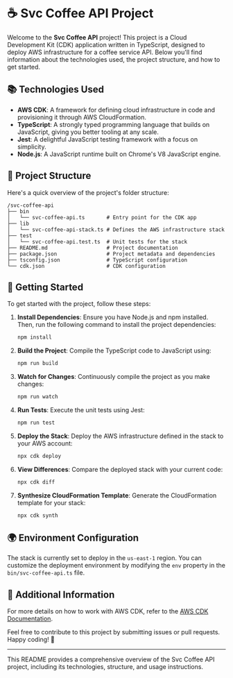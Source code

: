
# ☕ Svc Coffee API Project

Welcome to the **Svc Coffee API** project! This project is a Cloud Development Kit (CDK) application written in TypeScript, designed to deploy AWS infrastructure for a coffee service API. Below you'll find information about the technologies used, the project structure, and how to get started.

## 📚 Technologies Used

- **AWS CDK**: A framework for defining cloud infrastructure in code and provisioning it through AWS CloudFormation.
- **TypeScript**: A strongly typed programming language that builds on JavaScript, giving you better tooling at any scale.
- **Jest**: A delightful JavaScript testing framework with a focus on simplicity.
- **Node.js**: A JavaScript runtime built on Chrome's V8 JavaScript engine.

## 📂 Project Structure

Here's a quick overview of the project's folder structure:

```
/svc-coffee-api
├── bin
│   └── svc-coffee-api.ts       # Entry point for the CDK app
├── lib
│   └── svc-coffee-api-stack.ts # Defines the AWS infrastructure stack
├── test
│   └── svc-coffee-api.test.ts  # Unit tests for the stack
├── README.md                   # Project documentation
├── package.json                # Project metadata and dependencies
├── tsconfig.json               # TypeScript configuration
└── cdk.json                    # CDK configuration
```

## 🚀 Getting Started

To get started with the project, follow these steps:

1. **Install Dependencies**: Ensure you have Node.js and npm installed. Then, run the following command to install the project dependencies:

   ```bash
   npm install
   ```

2. **Build the Project**: Compile the TypeScript code to JavaScript using:

   ```bash
   npm run build
   ```

3. **Watch for Changes**: Continuously compile the project as you make changes:

   ```bash
   npm run watch
   ```

4. **Run Tests**: Execute the unit tests using Jest:

   ```bash
   npm run test
   ```

5. **Deploy the Stack**: Deploy the AWS infrastructure defined in the stack to your AWS account:

   ```bash
   npx cdk deploy
   ```

6. **View Differences**: Compare the deployed stack with your current code:

   ```bash
   npx cdk diff
   ```

7. **Synthesize CloudFormation Template**: Generate the CloudFormation template for your stack:

   ```bash
   npx cdk synth
   ```

## 🌍 Environment Configuration

The stack is currently set to deploy in the `us-east-1` region. You can customize the deployment environment by modifying the `env` property in the `bin/svc-coffee-api.ts` file.

## 📄 Additional Information

For more details on how to work with AWS CDK, refer to the [AWS CDK Documentation](https://docs.aws.amazon.com/cdk/latest/guide/home.html).

Feel free to contribute to this project by submitting issues or pull requests. Happy coding! 🎉

---

This README provides a comprehensive overview of the Svc Coffee API project, including its technologies, structure, and usage instructions.
